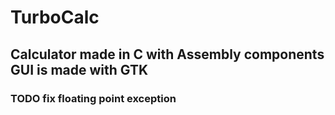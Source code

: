 # TurboCalc

## Calculator made in C with Assembly components GUI is made with GTK

### TODO fix floating point exception

